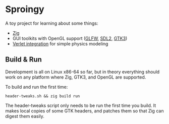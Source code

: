 # Sproingy

A toy project for learning about some things:
 * [Zig](https://ziglang.org/)
 * GUI toolkits with OpenGL support ([GLFW](https://www.glfw.org/), [SDL2](http://wiki.libsdl.org/), [GTK3](https://developer.gnome.org/gtk3/stable/))
 * [Verlet integration](https://en.wikipedia.org/wiki/Verlet_integration) for simple physics modeling


## Build & Run

Development is all on Linux x86-64 so far, but in theory everything should work on any platform where Zig, GTK3, and OpenGL are supported.

To build and run the first time:
```
header-tweaks.sh && zig build run
```
The header-tweaks script only needs to be run the first time you build. It makes local copies of some GTK headers, and patches them so that Zig can digest them easily.
